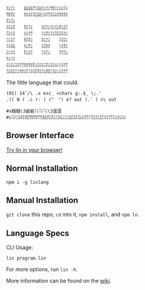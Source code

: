```
㍔㌭　　㌚㌚㌽㌚㍇㍇㌖㍑㍖㌂
㌖㌟　　㌗㌲㍃㌚㌡㍌㌲㌶㌗㌗
㌠㌴　　　　　　　　　　　　
㌲㌶　　㌟㍑　　㌮㍇㍇㌴㌠㍈
㌂㌡　　㍖㍌　　㍑㌠㍑㍃㌲㍇
㌭㍈　　㌇㌠　　㌠㌭　　㍊㌫
㌂㌚　　㍔㌠　　㌶㌇　　㌡㌟
㌫㍊　　㌠㍈　　㌡㌭　　㍌㌴
㍔㌡　　　　　　　　　　　　
㌫㌫㌶㍌㌗㌗㌠㌲㌫㌠㌲㍖㌡㍌
㌴㌮㌭㌗㌶㌄㌶㌟㌴㌕㌡㌫㌶㍌
```

The little language that could.

```
(01) 14`/\ .x esc_ <chars g:.$_ \;.'
.(( N ( .c r: ) ("　") e? out ).' ) n\ out

#x㿳㿳\3㼳㼳㌳㌳㌳\3㿿㿿
#c㌂㌄㌇㌕㌖㌗㌙㌚㌟㌠㌡㌫㌭㌮㌲㌴㌶㌽㍃㍇㍈㍊㍌㍑㍔㍖
```

## Browser Interface

[Try lin in your browser!](https://replit.com/@molarmanful/try-lin)

## Normal Installation

    npm i -g linlang

## Manual Installation

`git clone` this repo, `cd` into it, `npm install`, and `npm ln`.

## Language Specs

CLI Usage:

    lin program.lin

For more options, run `lin -h`.

More information can be found on the [wiki](https://github.com/molarmanful/lin/wiki).